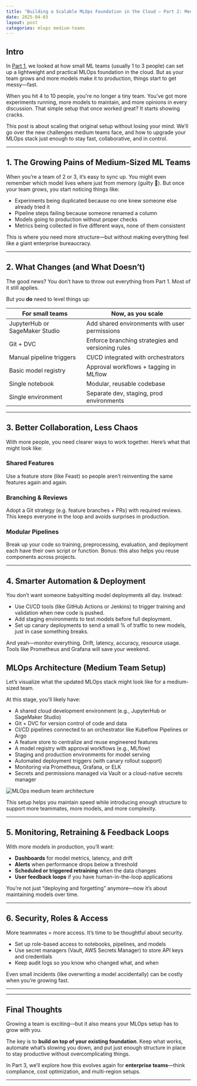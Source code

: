 ```yaml
---
title: "Building a Scalable MLOps Foundation in the Cloud – Part 2: Medium Teams Setup"
date: 2025-04-03
layout: post
categories: mlops medium-teams
---
```


## Intro

In [Part 1](https://mostafax.github.io/mlops-small-teams/), we looked at how small ML teams (usually 1 to 3 people) can set up a lightweight and practical MLOps foundation in the cloud. But as your team grows and more models make it to production, things start to get messy—fast.

When you hit 4 to 10 people, you're no longer a tiny team. You’ve got more experiments running, more models to maintain, and more opinions in every discussion. That simple setup that once worked great? It starts showing cracks.

This post is about scaling that original setup without losing your mind. We’ll go over the new challenges medium teams face, and how to upgrade your MLOps stack just enough to stay fast, collaborative, and in control.

---

## 1. The Growing Pains of Medium-Sized ML Teams

When you’re a team of 2 or 3, it’s easy to sync up. You might even remember which model lives where just from memory (guilty 🙋). But once your team grows, you start noticing things like:

- Experiments being duplicated because no one knew someone else already tried it  
- Pipeline steps failing because someone renamed a column  
- Models going to production without proper checks  
- Metrics being collected in five different ways, none of them consistent  

This is where you need more structure—but without making everything feel like a giant enterprise bureaucracy.

---

## 2. What Changes (and What Doesn’t)

The good news? You don’t have to throw out everything from Part 1. Most of it still applies.

But you **do** need to level things up:

| For small teams                  | Now, as you scale                           |
|----------------------------------|----------------------------------------------|
| JupyterHub or SageMaker Studio  | Add shared environments with user permissions |
| Git + DVC                       | Enforce branching strategies and versioning rules |
| Manual pipeline triggers        | CI/CD integrated with orchestrators          |
| Basic model registry            | Approval workflows + tagging in MLflow       |
| Single notebook                 | Modular, reusable codebase                   |
| Single environment              | Separate dev, staging, prod environments     |

---

## 3. Better Collaboration, Less Chaos

With more people, you need clearer ways to work together. Here’s what that might look like:

### Shared Features  
Use a feature store (like Feast) so people aren’t reinventing the same features again and again.

### Branching & Reviews  
Adopt a Git strategy (e.g. feature branches + PRs) with required reviews. This keeps everyone in the loop and avoids surprises in production.

### Modular Pipelines  
Break up your code so training, preprocessing, evaluation, and deployment each have their own script or function. Bonus: this also helps you reuse components across projects.

---

## 4. Smarter Automation & Deployment

You don’t want someone babysitting model deployments all day. Instead:

- Use CI/CD tools (like GitHub Actions or Jenkins) to trigger training and validation when new code is pushed.
- Add staging environments to test models before full deployment.
- Set up canary deployments to send a small % of traffic to new models, just in case something breaks.

And yeah—monitor everything. Drift, latency, accuracy, resource usage. Tools like Prometheus and Grafana will save your weekend.

## MLOps Architecture (Medium Team Setup) 

Let’s visualize what the updated MLOps stack might look like for a medium-sized team.

At this stage, you’ll likely have:

- A shared cloud development environment (e.g., JupyterHub or SageMaker Studio)
- Git + DVC for version control of code and data
- CI/CD pipelines connected to an orchestrator like Kubeflow Pipelines or Argo
- A feature store to centralize and reuse engineered features
- A model registry with approval workflows (e.g., MLflow)
- Staging and production environments for model serving
- Automated deployment triggers (with canary rollout support)
- Monitoring via Prometheus, Grafana, or ELK
- Secrets and permissions managed via Vault or a cloud-native secrets manager

![MLOps medium team architecture](/images/medium-team-mlops.png)

This setup helps you maintain speed while introducing enough structure to support more teammates, more models, and more complexity.

---

## 5. Monitoring, Retraining & Feedback Loops

With more models in production, you’ll want:

- **Dashboards** for model metrics, latency, and drift  
- **Alerts** when performance drops below a threshold  
- **Scheduled or triggered retraining** when the data changes  
- **User feedback loops** if you have human-in-the-loop applications  

You’re not just “deploying and forgetting” anymore—now it’s about maintaining models over time.

---

## 6. Security, Roles & Access

More teammates = more access. It’s time to be thoughtful about security.

- Set up role-based access to notebooks, pipelines, and models  
- Use secret managers (Vault, AWS Secrets Manager) to store API keys and credentials  
- Keep audit logs so you know who changed what, and when  

Even small incidents (like overwriting a model accidentally) can be costly when you’re growing fast.

---

---

## Final Thoughts

Growing a team is exciting—but it also means your MLOps setup has to grow with you.

The key is to **build on top of your existing foundation**. Keep what works, automate what’s slowing you down, and put just enough structure in place to stay productive without overcomplicating things.

In Part 3, we’ll explore how this evolves again for **enterprise teams**—think compliance, cost optimization, and multi-region setups.

---
